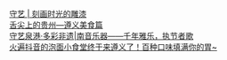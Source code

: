   
[守艺 | 刻画时光的雕漆](http://www.dianyue.me/archives/906/06hxb8m1c3ugiyvv/)  
[舌尖上的贵州—遵义美食篇](http://www.dianyue.me/archives/623/7563dtf697ar5m7e/)  
[守艺泉港·多彩非遗|南音乐器——千年雅乐，执节者歌](http://www.dianyue.me/archives/742/mw46mk6v94llpon7/)  
[火遍抖音的泡面小食堂终于来遵义了！百种口味填满你的胃~](http://www.dianyue.me/archives/281/o9pv7kkhq2641qio/)